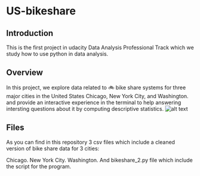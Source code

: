 # US-bikeshare

## Introduction
This is the first project in udacity Data Analysis Professional Track which we study how to use python in data analysis.

## Overview
In this project, we explore data related to 🚲 bike share systems for three major cities in the United States Chicago, New York City, and Washington. and provide an interactive experience in the terminal to help answering intersting questions about it by computing descriptive statistics. 
![alt text](https://github.com/HeshamK75/US-bikeshare/blob/main/divvy.jpeg)
## Files
As you can find in this repository 3 csv files which include a cleaned version of bike share data for 3 cities:

Chicago.
New York City.
Washington.
And bikeshare_2.py file which include the script for the program.
